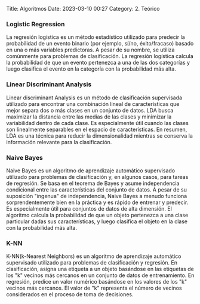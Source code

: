 Title: Algoritmos
Date: 2023-03-10 00:27
Category: 2. Teórico

### Logistic Regression

La regresión logística es un método estadístico utilizado para predecir la probabilidad de un evento binario (por ejemplo, sí/no, éxito/fracaso) basado en una o más variables predictoras. A pesar de su nombre, se utiliza comúnmente para problemas de clasificación. La regresión logística calcula la probabilidad de que un evento pertenezca a una de las dos categorías y luego clasifica el evento en la categoría con la probabilidad más alta.

### Linear Discriminant Analysis

Linear discriminant Analysis es un método de clasificación supervisada utilizado para encontrar una combinación lineal de características que mejor separa dos o más clases en un conjunto de datos. LDA busca maximizar la distancia entre las medias de las clases y minimizar la variabilidad dentro de cada clase. Es especialmente útil cuando las clases son linealmente separables en el espacio de características. En resumen, LDA es una técnica para reducir la dimensionalidad mientras se conserva la información relevante para la clasificación.

### Naive Bayes

Naive Bayes es un algoritmo de aprendizaje automático supervisado utilizado para problemas de clasificación y, en algunos casos, para tareas de regresión. Se basa en el teorema de Bayes y asume independencia condicional entre las características del conjunto de datos. A pesar de su suposición "ingenua" de independencia, Naive Bayes a menudo funciona sorprendentemente bien en la práctica y es rápido de entrenar y predecir. Es especialmente útil para conjuntos de datos de alta dimensión. El algoritmo calcula la probabilidad de que un objeto pertenezca a una clase particular dadas sus características, y luego clasifica el objeto en la clase con la probabilidad más alta.

### K-NN

K-NN(k-Nearest Neighbors) es un algoritmo de aprendizaje automático supervisado utilizado para problemas de clasificación y regresión. En clasificación, asigna una etiqueta a un objeto basándose en las etiquetas de los "k" vecinos más cercanos en un conjunto de datos de entrenamiento. En regresión, predice un valor numérico basándose en los valores de los "k" vecinos más cercanos. El valor de "k" representa el número de vecinos considerados en el proceso de toma de decisiones.
